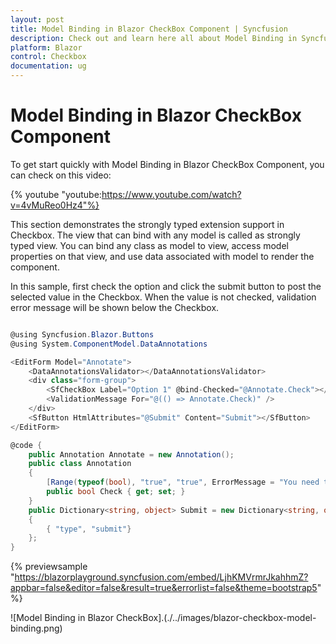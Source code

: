 ```yaml
---
layout: post
title: Model Binding in Blazor CheckBox Component | Syncfusion
description: Check out and learn here all about Model Binding in Syncfusion Blazor CheckBox component and much more.
platform: Blazor
control: Checkbox
documentation: ug
---
```


# Model Binding in Blazor CheckBox Component

To get start quickly with Model Binding in Blazor CheckBox Component, you can check on this video:

{% youtube
"youtube:https://www.youtube.com/watch?v=4vMuReo0Hz4"%}

This section demonstrates the strongly typed extension support in Checkbox. The view that can bind with any model is called as strongly typed view. You can bind any class as model to view, access model properties on that view, and use data associated with model to render the component.

In this sample, first check the option and click the submit button to post the selected value in the Checkbox. When the value is not checked, validation error message will be shown below the Checkbox.

```csharp

@using Syncfusion.Blazor.Buttons
@using System.ComponentModel.DataAnnotations

<EditForm Model="Annotate">
    <DataAnnotationsValidator></DataAnnotationsValidator>
    <div class="form-group">
        <SfCheckBox Label="Option 1" @bind-Checked="@Annotate.Check"></SfCheckBox>
        <ValidationMessage For="@(() => Annotate.Check)" />
    </div>
    <SfButton HtmlAttributes="@Submit" Content="Submit"></SfButton>
</EditForm>

@code {
    public Annotation Annotate = new Annotation();
    public class Annotation
    {
        [Range(typeof(bool), "true", "true", ErrorMessage = "You need to agree to the Terms and Conditions")]
        public bool Check { get; set; }
    }
    public Dictionary<string, object> Submit = new Dictionary<string, object>()
    {
        { "type", "submit"}
    };
}

```
{% previewsample "https://blazorplayground.syncfusion.com/embed/LjhKMVrmrJkahhmZ?appbar=false&editor=false&result=true&errorlist=false&theme=bootstrap5" %}

![Model Binding in Blazor CheckBox].(./../images/blazor-checkbox-model-binding.png)